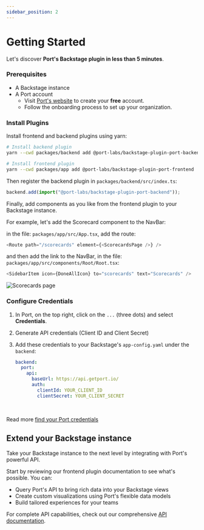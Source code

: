 ```yaml
---
sidebar_position: 2
---
```


# Getting Started

Let's discover **Port's Backstage plugin in less than 5 minutes**.

### Prerequisites

- A Backstage instance
- A Port account
  - Visit [Port's website](https://www.getport.io) to create your **free** account.
  - Follow the onboarding process to set up your organization.

### Install Plugins

Install frontend and backend plugins using yarn:

```bash
# Install backend plugin
yarn --cwd packages/backend add @port-labs/backstage-plugin-port-backend

# Install frontend plugin
yarn --cwd packages/app add @port-labs/backstage-plugin-port-frontend
```

Then register the backend plugin in `packages/backend/src/index.ts`:

```typescript
backend.add(import("@port-labs/backstage-plugin-port-backend"));
```

Finally, add components as you like from the frontend plugin to your Backstage instance.

For example, let's add the Scorecard component to the NavBar:

in the file: `packages/app/src/App.tsx`, add the route:

```typescript
<Route path="/scorecards" element={<ScorecardsPage />} />
```

and then add the link to the NavBar, in the file: `packages/app/src/components/Root/Root.tsx`:

```typescript
<SidebarItem icon={DoneAllIcon} to="scorecards" text="Scorecards" />
```

![Scorecards page](/img/scorecards.png)

### Configure Credentials

1. In Port, on the top right, click on the `...` (three dots) and select **Credentials**.
2. Generate API credentials (Client ID and Client Secret)
3. Add these credentials to your Backstage's `app-config.yaml` under the `backend`:

   ```yaml
   backend:
     port:
       api:
         baseUrl: https://api.getport.io/
         auth:
           clientId: YOUR_CLIENT_ID
           clientSecret: YOUR_CLIENT_SECRET
   ```

<br />

Read more [find your Port credentials](https://docs.getport.io/build-your-software-catalog/custom-integration/api/#find-your-port-credentials)

## Extend your Backstage instance

Take your Backstage instance to the next level by integrating with Port's powerful API.

Start by reviewing our frontend plugin documentation to see what's possible. You can:

- Query Port's API to bring rich data into your Backstage views
- Create custom visualizations using Port's flexible data models
- Build tailored experiences for your teams

For complete API capabilities, check out our comprehensive [API documentation](https://docs.getport.io/api-reference/port-api).
